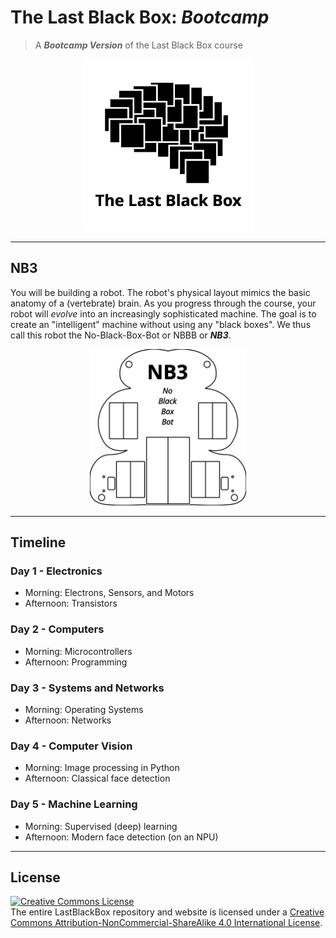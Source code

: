 # The Last Black Box: *Bootcamp*

> A ***Bootcamp Version*** of the Last Black Box course

<p align="center">
<img src="../designs/logo/logo_dark.png" alt="LBB logo" width="275" height="275">
</p>

----

## NB3

You will be building a robot. The robot's physical layout mimics the basic anatomy of a (vertebrate) brain. As you progress through the course, your robot will *evolve* into an increasingly sophisticated machine. The goal is to create an "intelligent" machine without using any "black boxes". We thus call this robot the No-Black-Box-Bot or NBBB or ***NB3***.

<p align="center">
<img src="../designs/NB3/outline_dark.png" alt="NB3 outline" width="250" height="250">
</p>

----

## Timeline

### Day 1 - Electronics

- Morning: Electrons, Sensors, and Motors
- Afternoon: Transistors

### Day 2 - Computers

- Morning: Microcontrollers
- Afternoon: Programming

### Day 3 - Systems and Networks

- Morning: Operating Systems
- Afternoon: Networks

### Day 4 - Computer Vision

- Morning: Image processing in Python
- Afternoon: Classical face detection

### Day 5 - Machine Learning

- Morning: Supervised (deep) learning
- Afternoon: Modern face detection (on an NPU)

----

## License

<a rel="license" href="http://creativecommons.org/licenses/by-nc-sa/4.0/"><img alt="Creative Commons License" style="border-width:0" src="https://i.creativecommons.org/l/by-nc-sa/4.0/88x31.png" /></a><br />The entire LastBlackBox repository and website is licensed under a <a rel="license" href="http://creativecommons.org/licenses/by-nc-sa/4.0/">Creative Commons Attribution-NonCommercial-ShareAlike 4.0 International License</a>.
